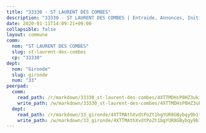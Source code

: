 ```yaml
---
title: "33330 - ST LAURENT DES COMBES"
description: "33330 - ST LAURENT DES COMBES | Entraide, Annonces, Initiatives"
date: 2020-01-11T14:09:21+09:00
collapsible: false
layout: commune
comm:
  nom: "ST LAURENT DES COMBES"
  slug: st-laurent-des-combes
  cp: "33330"
dept:
  nom: "Gironde"
  slug: gironde
  num: "33"
peerpad:
  comm:
    read_path: /r/markdown/33330_st-laurent-des-combes/4XTTMDHsP8HZ3ukiNggpuNPnAd9UZpUDzuByBfBvGoQDD29a2
    write_path: /w/markdown/33330_st-laurent-des-combes/4XTTMDHsP8HZ3ukiNggpuNPnAd9UZpUDzuByBfBvGoQDD29a2-K3TgU17FTVTnKbdKXqXAoXALR8cRvs7wLM9XvfaV3D39Cob71QuyNfDAccYd2yuh3WXFHS6ya8ywM3UACYq4rrC8PxyvEQbsRquPEV9fvsp4GvJSE9Br7Gm2grGL16r3MQLEeVez
  dept:
    read_path: /r/markdown/33_gironde/4XTTMAthXvdtPoZt1bgYUR8GBybqy9b1tLUaaKDw5iKj57LRt
    write_path: /w/markdown/33_gironde/4XTTMAthXvdtPoZt1bgYUR8GBybqy9b1tLUaaKDw5iKj57LRt-K3TgU8ogmN5s8hbKrZhkV9P1KQiFepNWXjoYRvdMTW1jt7eRXTmrjG677tN9mcUTsALjzYGgb8mvcrYPJn2Jd8cTiBmF9aZcbgdcQL1kzCPJnSf6X8tpEcGPdTr5qT6cQqEpt6oQ
---
```


